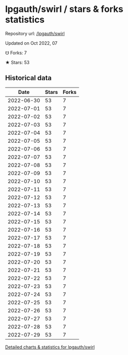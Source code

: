 # lpgauth/swirl / stars & forks statistics

Repository url: [/lpgauth/swirl](https://github.com/lpgauth/swirl)

Updated on Oct 2022, 07

☋ Forks: 7

★ Stars: 53

## Historical data
| Date | Stars | Forks |
|------|-------|-------|
| 2022-06-30 | 53 | 7 | 
| 2022-07-01 | 53 | 7 | 
| 2022-07-02 | 53 | 7 | 
| 2022-07-03 | 53 | 7 | 
| 2022-07-04 | 53 | 7 | 
| 2022-07-05 | 53 | 7 | 
| 2022-07-06 | 53 | 7 | 
| 2022-07-07 | 53 | 7 | 
| 2022-07-08 | 53 | 7 | 
| 2022-07-09 | 53 | 7 | 
| 2022-07-10 | 53 | 7 | 
| 2022-07-11 | 53 | 7 | 
| 2022-07-12 | 53 | 7 | 
| 2022-07-13 | 53 | 7 | 
| 2022-07-14 | 53 | 7 | 
| 2022-07-15 | 53 | 7 | 
| 2022-07-16 | 53 | 7 | 
| 2022-07-17 | 53 | 7 | 
| 2022-07-18 | 53 | 7 | 
| 2022-07-19 | 53 | 7 | 
| 2022-07-20 | 53 | 7 | 
| 2022-07-21 | 53 | 7 | 
| 2022-07-22 | 53 | 7 | 
| 2022-07-23 | 53 | 7 | 
| 2022-07-24 | 53 | 7 | 
| 2022-07-25 | 53 | 7 | 
| 2022-07-26 | 53 | 7 | 
| 2022-07-27 | 53 | 7 | 
| 2022-07-28 | 53 | 7 | 
| 2022-07-29 | 53 | 7 | 


[Detailed charts & statistics for lpgauth/swirl](https://reviewgithub.com/rep/lpgauth/swirl)
